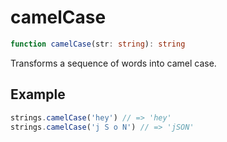 # camelCase

```ts
function camelCase(str: string): string
```

Transforms a sequence of words into camel case.

## Example

```ts
strings.camelCase('hey') // => 'hey'
strings.camelCase('j S o N') // => 'jSON'
```
